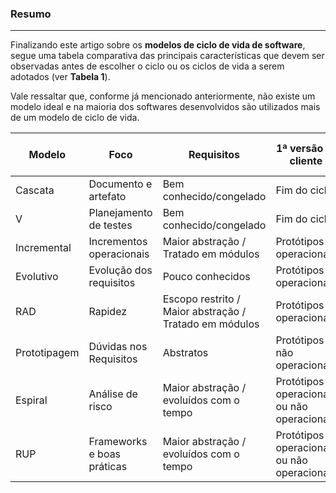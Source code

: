 ### Resumo
--------------------------------

Finalizando este artigo sobre os **modelos de ciclo de vida de software**, segue uma tabela comparativa das principais características que devem ser observadas antes de escolher o ciclo ou os ciclos de vida a serem adotados (ver **Tabela 1**).

Vale ressaltar que, conforme já mencionado anteriormente, não existe um modelo ideal e na maioria dos softwares desenvolvidos são utilizados mais de um modelo de ciclo de vida.

| Modelo       | Foco                           | Requisitos                                      | 1ª versão p/ cliente                       | Gerenciamento (1=mais simples) | Sistemas (tamanho/complexidade máximos) |
|--------------|--------------------------------|------------------------------------------------|--------------------------------------------|-------------------------------|------------------------------------------|
| Cascata      | Documento e artefato           | Bem conhecido/congelado                        | Fim do ciclo                               | 1                             | Simples                                  |
| V            | Planejamento de testes         | Bem conhecido/congelado                        | Fim do ciclo                               | 2                             | Simples                                  |
| Incremental  | Incrementos operacionais       | Maior abstração / Tratado em módulos           | Protótipos operacionais                    | 3                             | Médio                                    |
| Evolutivo    | Evolução dos requisitos        | Pouco conhecidos                               | Protótipos operacionais                    | 4                             | Médio                                    |
| RAD          | Rapidez                        | Escopo restrito / Maior abstração / Tratado em módulos | Protótipos operacionais        | 4                             | Médio                                    |
| Prototipagem | Dúvidas nos Requisitos         | Abstratos                                      | Protótipos não operacionais                | 5                             | Médio                                    |
| Espiral      | Análise de risco               | Maior abstração / evoluídos com o tempo        | Protótipos operacionais ou não operacionais| 5                             | Complexos                                |
| RUP          | Frameworks e boas práticas     | Maior abstração / evoluídos com o tempo        | Protótipos operacionais ou não operacionais| 5                             | Complexos                                |
